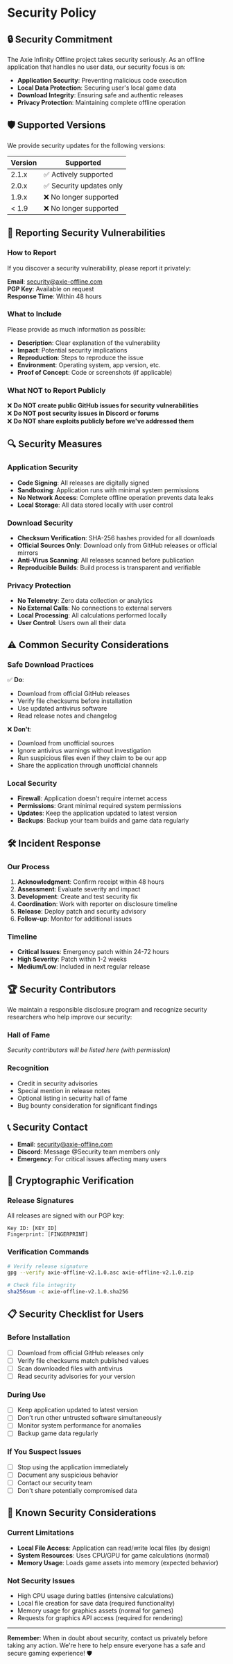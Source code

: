 # Security Policy

## 🔒 Security Commitment

The Axie Infinity Offline project takes security seriously. As an offline application that handles no user data, our security focus is on:

- **Application Security**: Preventing malicious code execution
- **Local Data Protection**: Securing user's local game data
- **Download Integrity**: Ensuring safe and authentic releases
- **Privacy Protection**: Maintaining complete offline operation

## 🛡️ Supported Versions

We provide security updates for the following versions:

| Version | Supported          |
| ------- | ------------------ |
| 2.1.x   | ✅ Actively supported |
| 2.0.x   | ✅ Security updates only |
| 1.9.x   | ❌ No longer supported |
| < 1.9   | ❌ No longer supported |

## 🚨 Reporting Security Vulnerabilities

### How to Report
If you discover a security vulnerability, please report it privately:

**Email**: security@axie-offline.com  
**PGP Key**: Available on request  
**Response Time**: Within 48 hours

### What to Include
Please provide as much information as possible:

- **Description**: Clear explanation of the vulnerability
- **Impact**: Potential security implications
- **Reproduction**: Steps to reproduce the issue
- **Environment**: Operating system, app version, etc.
- **Proof of Concept**: Code or screenshots (if applicable)

### What NOT to Report Publicly
❌ **Do NOT create public GitHub issues for security vulnerabilities**  
❌ **Do NOT post security issues in Discord or forums**  
❌ **Do NOT share exploits publicly before we've addressed them**

## 🔍 Security Measures

### Application Security
- **Code Signing**: All releases are digitally signed
- **Sandboxing**: Application runs with minimal system permissions
- **No Network Access**: Complete offline operation prevents data leaks
- **Local Storage**: All data stored locally with user control

### Download Security
- **Checksum Verification**: SHA-256 hashes provided for all downloads
- **Official Sources Only**: Download only from GitHub releases or official mirrors
- **Anti-Virus Scanning**: All releases scanned before publication
- **Reproducible Builds**: Build process is transparent and verifiable

### Privacy Protection
- **No Telemetry**: Zero data collection or analytics
- **No External Calls**: No connections to external servers
- **Local Processing**: All calculations performed locally
- **User Control**: Users own all their data

## ⚠️ Common Security Considerations

### Safe Download Practices
✅ **Do**:
- Download from official GitHub releases
- Verify file checksums before installation
- Use updated antivirus software
- Read release notes and changelog

❌ **Don't**:
- Download from unofficial sources
- Ignore antivirus warnings without investigation
- Run suspicious files even if they claim to be our app
- Share the application through unofficial channels

### Local Security
- **Firewall**: Application doesn't require internet access
- **Permissions**: Grant minimal required system permissions
- **Updates**: Keep the application updated to latest version
- **Backups**: Backup your team builds and game data regularly

## 🛠️ Incident Response

### Our Process
1. **Acknowledgment**: Confirm receipt within 48 hours
2. **Assessment**: Evaluate severity and impact
3. **Development**: Create and test security fix
4. **Coordination**: Work with reporter on disclosure timeline
5. **Release**: Deploy patch and security advisory
6. **Follow-up**: Monitor for additional issues

### Timeline
- **Critical Issues**: Emergency patch within 24-72 hours
- **High Severity**: Patch within 1-2 weeks
- **Medium/Low**: Included in next regular release

## 🏆 Security Contributors

We maintain a responsible disclosure program and recognize security researchers who help improve our security:

### Hall of Fame
*Security contributors will be listed here (with permission)*

### Recognition
- Credit in security advisories
- Special mention in release notes  
- Optional listing in security hall of fame
- Bug bounty consideration for significant findings

## 📞 Security Contact

- **Email**: security@axie-offline.com
- **Discord**: Message @Security team members only
- **Emergency**: For critical issues affecting many users

## 🔐 Cryptographic Verification

### Release Signatures
All releases are signed with our PGP key:
```
Key ID: [KEY_ID]
Fingerprint: [FINGERPRINT]
```

### Verification Commands
```bash
# Verify release signature
gpg --verify axie-offline-v2.1.0.asc axie-offline-v2.1.0.zip

# Check file integrity
sha256sum -c axie-offline-v2.1.0.sha256
```

## 📋 Security Checklist for Users

### Before Installation
- [ ] Download from official GitHub releases only
- [ ] Verify file checksums match published values
- [ ] Scan downloaded files with antivirus
- [ ] Read security advisories for your version

### During Use  
- [ ] Keep application updated to latest version
- [ ] Don't run other untrusted software simultaneously
- [ ] Monitor system performance for anomalies
- [ ] Backup game data regularly

### If You Suspect Issues
- [ ] Stop using the application immediately
- [ ] Document any suspicious behavior
- [ ] Contact our security team
- [ ] Don't share potentially compromised data

## 🚨 Known Security Considerations

### Current Limitations
- **Local File Access**: Application can read/write local files (by design)
- **System Resources**: Uses CPU/GPU for game calculations (normal)
- **Memory Usage**: Loads game assets into memory (expected behavior)

### Not Security Issues
- High CPU usage during battles (intensive calculations)
- Local file creation for save data (required functionality)
- Memory usage for graphics assets (normal for games)
- Requests for graphics API access (required for rendering)

---

**Remember**: When in doubt about security, contact us privately before taking any action. We're here to help ensure everyone has a safe and secure gaming experience! 🛡️ 
